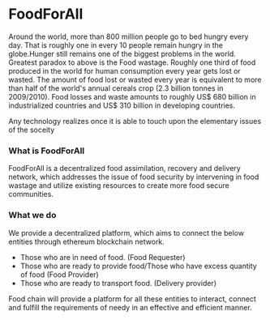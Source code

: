 # FoodForAll
Around the world, more than 800 million people go to bed hungry every day. That is roughly one in every 10 people remain hungry in the globe.Hunger still remains one of the biggest problems in the world.
Greatest paradox to above is the Food wastage. Roughly one third of food produced in the world for human consumption every year gets lost or wasted. The amount of food lost or wasted every year is equivalent to more than half of the world's annual cereals crop (2.3 billion tonnes in 2009/2010). Food losses and waste amounts to roughly US$ 680 billion in industrialized countries and US$ 310 billion in developing countries.

Any technology realizes once it is able to touch upon the elementary issues of the soceity

### What is FoodForAll
FoodForAll is a decentralized food assimilation, recovery and delivery network, which addresses the issue of food security by intervening in food wastage and utilize existing resources to create more food secure communities.

### What we do 

We provide a decentralized platform, which aims to connect the below entities through ethereum blockchain network.
- Those who are in need of food. (Food Requester)
- Those who are ready to provide food/Those who have excess quantity of food (Food Provider)
- Those who are ready to transport food. (Delivery provider)

Food chain will provide a platform for all these entities to interact, connect and fulfill the requirements of needy in an effective and efficient manner.



